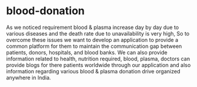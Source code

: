 # blood-donation
As we noticed requirement blood &amp; plasma increase day by day due to various diseases and the death rate due to unavailability is very high, So to overcome these issues we want to develop an application to provide a common platform for them to maintain the communication gap between patients, donors,  hospitals, and blood banks.  We can also provide information related to health, nutrition required,  blood, plasma, doctors can provide blogs for there patients worldwide through our application and also information regarding various blood &amp; plasma donation drive organized anywhere in India.
